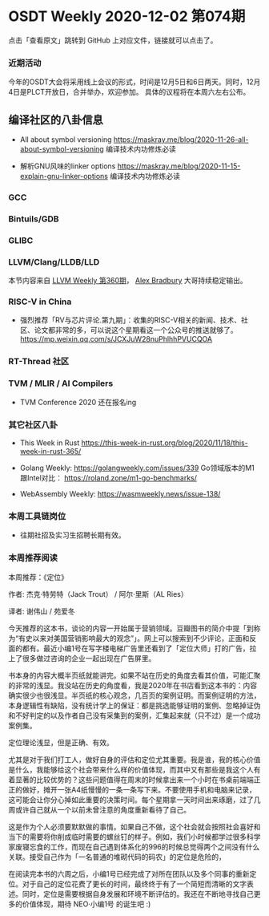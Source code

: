 # OSDT Weekly 2020-12-02 第074期

点击「查看原文」跳转到 GitHub 上对应文件，链接就可以点击了。

### 近期活动

今年的OSDT大会将采用线上会议的形式，时间是12月5日和6日两天。同时，12月4日是PLCT开放日，合并举办，欢迎参加。
具体的议程将在本周六左右公布。

## 编译社区的八卦信息

- All about symbol versioning
  https://maskray.me/blog/2020-11-26-all-about-symbol-versioning
  编译技术内功修炼必读

- 解析GNU风味的linker options
  https://maskray.me/blog/2020-11-15-explain-gnu-linker-options
  编译技术内功修炼必读

### GCC


### Bintuils/GDB


### GLIBC


### LLVM/Clang/LLDB/LLD

本节内容来自 [LLVM Weekly 第360期](http://llvmweekly.org/issue/360)，
[Alex Bradbury](https://www.linkedin.com/in/alex-bradbury/) 大哥持续稳定输出。

### RISC-V in China

- 强烈推荐「RV与芯片评论.第九期」：收集的RISC-V相关的新闻、技术、社区、论文都非常的多，可以说这个星期看这一个公众号的推送就够了。
  https://mp.weixin.qq.com/s/JCXJuW28nuPhlhhPVUCQOA

### RT-Thread 社区

### TVM / MLIR / AI Compilers

- TVM Conference 2020 还在报名ing

### 其它社区八卦

- This Week in Rust
  https://this-week-in-rust.org/blog/2020/11/18/this-week-in-rust-365/

- Golang Weekly:
  https://golangweekly.com/issues/339
  Go领域版本的M1跟Intel对比：
  https://roland.zone/m1-go-benchmarks/

- WebAssembly Weekly:
  https://wasmweekly.news/issue-138/

### 本周工具链岗位

- 往期社招及实习生招聘长期有效。

### 本周推荐阅读

本周推荐：《定位》

作者: 杰克·特劳特（Jack Trout） / 阿尔·里斯（AL Ries）

译者: 谢伟山 / 苑爱冬

今天推荐的这本书，谈论的内容一开始属于营销领域。豆瓣图书的简介中提「到称为“有史以来对美国营销影响最大的观念”」。网上可以搜索到不少评论，正面和反面的都有。最近小编1号在写字楼电梯广告里还看到了「定位大师」打的广告，拉上了很多做过咨询的企业一起出现在广告屏里。

书本身的内容大概半页纸就能讲完。如果不站在历史的角度去看其价值，可能汇聚的非常的浅显。我没站在历史的角度看，我是2020年在书店看到这本书的：内容确实很少也很浅显。半页纸的核心观念，几百页的案例证明。而案例证明的方法，本身逻辑性有缺陷，没有统计学上的保证：都是挑选能够证明的案例、忽略掉证伪和不好判定的以及作者自己没有采集到的案例，汇集起来就（只不过）是一个成功案例集。

定位理论浅显，但是正确、有效。

尤其是对于我们打工人，做好自身的评估和定位尤其重要。我是谁，我的核心价值是什么，我能够给这个社会带来什么样的价值体现，而其中又有那些是我这个人有着显著的比较优势的？这些问题值得在周末的时候拿出来一个小时在书桌前端端正正的做好，摊开一张A4纸慢慢的一条一条写下来。不要使用手机和电脑来记录，这可能会让你分心掉如此重要的决策时间。每个星期拿一天时间出来琢磨，过了几周或许自己就从一个以前未曾注意的角度重新看待了自己。

这是作为个人必须要默默做的事情。如果自己不做，这个社会就会按照社会喜好和当下的需要将你削成临时需要的螺丝钉的样子。例如，我们小时候都学过很多科学家废寝忘食的工作，而现在自己遇到体系化的996的时候总觉得两个之间没有什么关联。接受自己作为「一名普通的堆砌代码的码农」的定位是危险的，

在阅读完本书的六周之后，小编1号已经完成了对所在团队以及多个同事的重新定位。对于自己的定位花费了更长的时间，最终终于有了一个简短而清晰的文字表述。同时，定位是需要根据自身发展和环境不断评估的。我还在不断地寻找自己更多的价值体现，期待 NEO·小编1号 的诞生吧 :)
